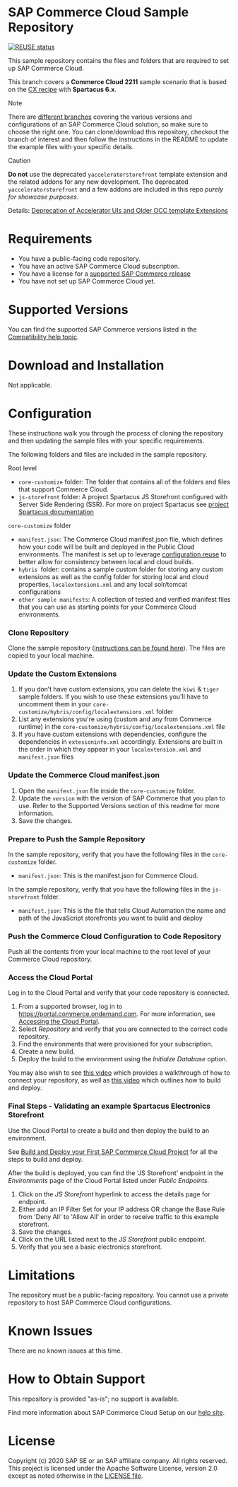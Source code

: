 # SAP Commerce Cloud Sample Repository

[![REUSE status](https://api.reuse.software/badge/github.com/SAP-samples/cloud-commerce-sample-setup)](https://api.reuse.software/info/github.com/SAP-samples/cloud-commerce-sample-setup)

This sample repository contains the files and folders that are required to set up SAP Commerce Cloud.

This branch covers a **Commerce Cloud 2211** sample scenario that is based on the [CX recipe](https://help.sap.com/viewer/a74589c3a81a4a95bf51d87258c0ab15/latest/en-US/f09d46cf4a2546b586ed7021655e4715.html) with **Spartacus 6.x**.

> [!NOTE]
>
>
> There are [different branches](https://github.com/SAP-samples/cloud-commerce-sample-setup/branches)
> covering the various versions and configurations of an SAP Commerce Cloud solution, so make sure
> to choose the right one. You can clone/download this repository, checkout the branch of interest
> and then follow the instructions in the README to update the example files with your specific details.

> [!CAUTION]
>
> **Do not**  use the deprecated `yacceleratorstorefront` template extension and the related addons for any new development.
> The deprecated `yacceleratorstorefront` and a few addons are included in this repo *purely for showcase purposes*.
>
> Details: [Deprecation of Accelerator UIs and Older OCC template Extensions](https://help.sap.com/docs/SAP_COMMERCE_CLOUD_PUBLIC_CLOUD/7e47d40a176d48ba914b50957d003804/1f1c6885781a4267a99c5d619d1f1edd.html?locale=en-US)

# Requirements

- You have a public-facing code repository.
- You have an active SAP Commerce Cloud subscription.
- You have a license for a [supported SAP Commerce release](https://help.sap.com/viewer/dc198ac31ba24dce96149c8480be955f/latest/en-US/1c6c687ad0ed4964bb43d409818d23a2.html)
- You have not set up SAP Commerce Cloud yet.

# Supported Versions

You can find the supported SAP Commerce versions listed in the [Compatibility help topic](https://help.sap.com/viewer/1be46286b36a4aa48205be5a96240672/v1905/en-US/31ac209eb08f41bc92e9bbe5772fb949.html).

# Download and Installation

Not applicable.

# Configuration

These instructions walk you through the process of cloning the repository and then updating the sample files with your specific requirements. 

The following folders and files are included in the sample repository.

Root level

- `core-customize` folder: The folder that contains all of the folders and files that support Commerce Cloud.
- `js-storefront` folder: A project Spartacus JS Storefront configured with Server Side Rendering (SSR). For more on project Spartacus see [project Spartacus documentation](https://sap.github.io/spartacus-docs/)

`core-customize` folder
- `manifest.json`: The Commerce Cloud manifest.json file, which defines how your code will be built and deployed in the Public Cloud environments. The manifest is set up to leverage [configuration reuse](https://help.sap.com/viewer/1be46286b36a4aa48205be5a96240672/latest/en-US/2311d89eef9344fc81ef168ac9668307.html) to better allow for consistency between local and cloud builds.
- `hybris `folder: contains a sample custom folder for storing any custom extensions as well as the config folder for storing local and cloud properties, `localextensions.xml` and any local solr/tomcat configurations
- `other sample manifests`: A collection of tested and verified manifest files that you can use as starting points for your Commerce Cloud environments.

### Clone Repository

Clone the sample repository ([instructions can be found here](https://help.github.com/articles/cloning-a-repository/)). The files are copied to your local machine.

### Update the Custom Extensions

1. If you don’t have custom extensions, you can delete the `kiwi` & `tiger` sample folders. If you wish to use these extensions you'll have to uncomment them in your `core-customize/hybris/config/localextensions.xml` folder
2. List any extensions you're using (custom and any from Commerce runtime) in the `core-customize/hybris/config/localextensions.xml` file
3. If you have custom extensions with dependencies, configure the dependencies in `extesioninfo.xml` accordingly. Extensions are built in the order in which they appear in your `localextension.xml` and `manifest.json` files

### Update the Commerce Cloud manifest.json

1. Open the `manifest.json` file inside the `core-customize` folder.
2. Update the `version` with the version of SAP Commerce that you plan to use. Refer to the Supported Versions section of this readme for more information.
3. Save the changes.

### Prepare to Push the Sample Repository
 
In the sample repository, verify that you have the following files in the `core-customize` folder.
 - `manifest.json`:  This is the manifest.json for Commerce Cloud.

In the sample repository, verify that you have the following files in the `js-storefront` folder.
 - `manifest.json`: This is the file that tells Cloud Automation the name and path of the JavaScript storefronts you want to build and deploy
 
### Push the Commerce Cloud Configuration to Code Repository

Push all the contents from your local machine to the root level of your Commerce Cloud repository.

### Access the Cloud Portal

Log in to the Cloud  Portal and verify that your code repository is connected.

1. From a supported browser, log in to https://portal.commerce.ondemand.com. For more information, see [Accessing the Cloud Portal](https://help.sap.com/viewer/0c2050f6d31f49ddb6eba18509060ae5/latest/en-US/bc745004669445478d0c0505d77e096c.html).
2. Select *Repository* and verify that you are connected to the correct code repository.
3. Find the environments that were provisioned for your subscription.
3. Create a new build.
4. Deploy the build to the environment using the *Initialze Database* option.

You may also wish to see [this video](https://enable.cx.sap.com/playlist/dedicated/116161351/1_6tm85g61/1_df6ptanl) which provides a walkthrough of how to connect your repository, as well as [this video](https://enable.cx.sap.com/playlist/dedicated/116161351/1_6tm85g61/1_9ogbv7hz) which outlines how to build and deploy.

### Final Steps - Validating an example Spartacus Electronics Storefront

Use the Cloud Portal to create a build and then deploy the build to an environment.

See [Build and Deploy your First SAP Commerce Cloud Project](https://www.sap.com/cxworks/article/2589632836/build_and_deploy_your_first_sap_commerce_cloud_project) for all the steps to build and deploy.

After the build is deployed, you can find the 'JS Storefront' endpoint in the *Environments* page of the Cloud Portal listed under *Public Endpoints*.

1. Click on the *JS Storefront* hyperlink to access the details page for endpoint.
1. Either add an IP Filter Set for your IP address OR change the Base Rule from 'Deny All' to
  'Allow All' in order to receive traffic to this example storefront.
1. Save the changes.
1. Click on the URL listed next to the *JS Storefront* public endpoint.
1. Verify that you see a basic electronics storefront.

# Limitations

The repository must be a public-facing repository.  You cannot use a private repository to host SAP Commerce Cloud configurations.

# Known Issues

There are no known issues at this time.

# How to Obtain Support

This repository is provided "as-is"; no support is available.

Find more information about SAP Commerce Cloud Setup on our [help site](https://help.sap.com/viewer/1be46286b36a4aa48205be5a96240672/latest/en-US/76450bc02bdf492689ca5e6d35c670e6.html).

# License

Copyright (c) 2020 SAP SE or an SAP affiliate company. All rights reserved. This project is licensed
under the Apache Software License, version 2.0 except as noted otherwise in the
[LICENSE file](https://github.com/SAP-samples/cloud-commerce-sample-setup/blob/main/LICENSES/Apache-2.0.txt).
